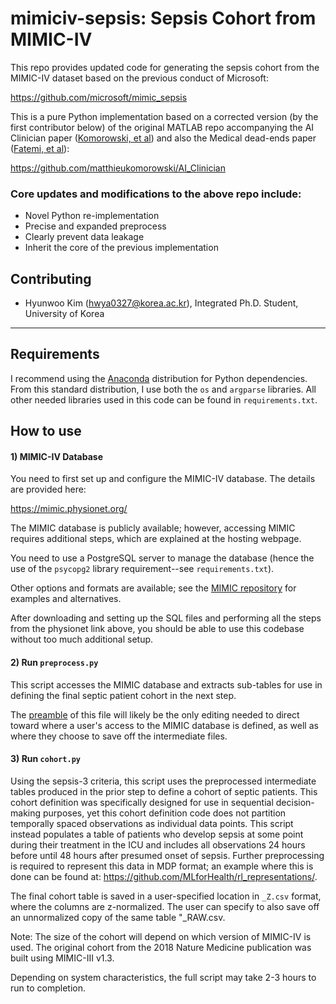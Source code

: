 # mimiciv-sepsis: Sepsis Cohort from MIMIC-IV

This repo provides updated code for generating the sepsis cohort from the MIMIC-IV dataset based on the previous conduct of Microsoft: 

https://github.com/microsoft/mimic_sepsis

This is a pure Python implementation based on a corrected version (by the first contributor below) of the original MATLAB repo accompanying the AI Clinician paper ([Komorowski, et al](https://www.nature.com/articles/s41591-018-0213-5?sf200531662=1)) and also the Medical dead-ends paper ([Fatemi, et al](https://www.nature.com/articles/s41591-018-0213-5?sf200531662=1https://proceedings.neurips.cc/paper/2021/hash/26405399c51ad7b13b504e74eb7c696c-Abstract.html)):

https://github.com/matthieukomorowski/AI_Clinician

### Core updates and modifications to the above repo include:

- Novel Python re-implementation
- Precise and expanded preprocess
- Clearly prevent data leakage
- Inherit the core of the previous implementation


## Contributing

- Hyunwoo Kim (hwya0327@korea.ac.kr), Integrated Ph.D. Student, University of Korea

---

## Requirements

I recommend using the [Anaconda](https://docs.anaconda.com/anaconda/install/) distribution for Python dependencies. From this standard distribution, I use both the `os` and `argparse` libraries. All other needed libraries used in this code can be found in `requirements.txt`.

## How to use

#### 1) MIMIC-IV Database
You need to first set up and configure the MIMIC-IV database. The details are provided here:

https://mimic.physionet.org/

The MIMIC database is publicly available; however, accessing MIMIC requires additional steps, which are explained at the hosting webpage.

You need to use a PostgreSQL server to manage the database (hence the use of the `psycopg2` library requirement--see `requirements.txt`). 

Other options and formats are available; see the [MIMIC repository](https://github.com/MIT-LCP/mimic-code/tree/master/buildmimic) for examples and alternatives.

After downloading and setting up the SQL files and performing all the steps from the physionet link above, you should be able to use this codebase without too much additional setup. 

#### 2) Run `preprocess.py`

This script accesses the MIMIC database and extracts sub-tables for use in defining the final septic patient cohort in the next step.

The [preamble](https://github.com/microsoft/mimic_sepsis/blob/main/preprocess.py#L17-L26) of this file will likely be the only editing needed to direct toward where a user's access to the MIMIC database is defined, as well as where they choose to save off the intermediate files.

#### 3) Run `cohort.py`

Using the sepsis-3 criteria, this script uses the preprocessed intermediate tables produced in the prior step to define a cohort of septic patients. This cohort definition was specifically designed for use in sequential decision-making purposes, yet this cohort definition code does not partition temporally spaced observations as individual data points. This script instead populates a table of patients who develop sepsis at some point during their treatment in the ICU and includes all observations 24 hours before until 48 hours after presumed onset of sepsis. Further preprocessing is required to represent this data in MDP format; an example where this is done can be found at: https://github.com/MLforHealth/rl_representations/.

The final cohort table is saved in a user-specified location in `_Z.csv` format, where the columns are z-normalized. The user can specify to also save off an unnormalized copy of the same table "_RAW.csv.

Note: The size of the cohort will depend on which version of MIMIC-IV is used. The original cohort from the 2018 Nature Medicine publication was built using MIMIC-III v1.3.

Depending on system characteristics, the full script may take 2-3 hours to run to completion.
